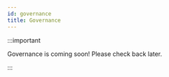 ```yaml
---
id: governance
title: Governance
---
```


:::important

Governance is coming soon! Please check back later.

:::
